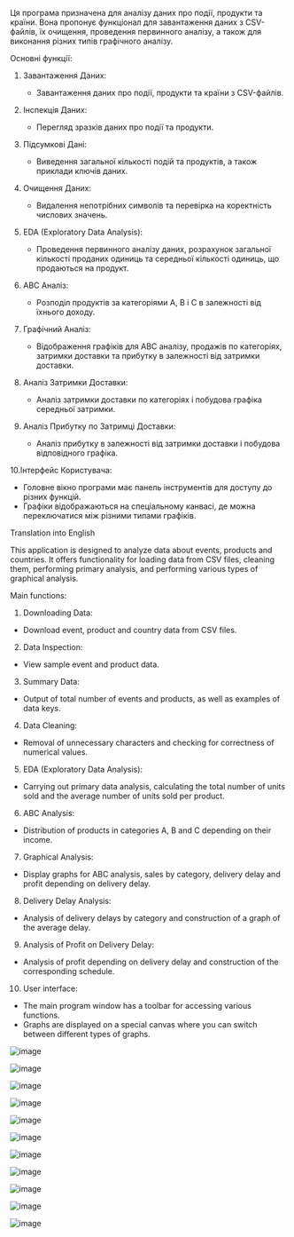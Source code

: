 




Ця програма призначена для аналізу даних про події, продукти та країни. Вона пропонує функціонал для завантаження даних з CSV-файлів, їх очищення, проведення первинного аналізу, а також для виконання різних типів графічного аналізу.

Основні функції:

1. Завантаження Даних:
   - Завантаження даних про події, продукти та країни з CSV-файлів.

2. Інспекція Даних:
   - Перегляд зразків даних про події та продукти.

3. Підсумкові Дані:
   - Виведення загальної кількості подій та продуктів, а також приклади ключів даних.

4. Очищення Даних:
   - Видалення непотрібних символів та перевірка на коректність числових значень.

5. EDA (Exploratory Data Analysis):
   - Проведення первинного аналізу даних, розрахунок загальної кількості проданих одиниць та середньої кількості одиниць, що продаються на продукт.

6. ABC Аналіз:
   - Розподіл продуктів за категоріями A, B і C в залежності від їхнього доходу.

7. Графічний Аналіз:
   - Відображення графіків для ABC аналізу, продажів по категоріях, затримки доставки та прибутку в залежності від затримки доставки.

8. Аналіз Затримки Доставки:
   - Аналіз затримки доставки по категоріях і побудова графіка середньої затримки.

9. Аналіз Прибутку по Затримці Доставки:
   - Аналіз прибутку в залежності від затримки доставки і побудова відповідного графіка.

10.Інтерфейс Користувача:
- Головне вікно програми має панель інструментів для доступу до різних функцій.
- Графіки відображаються на спеціальному канвасі, де можна переключатися між різними типами графіків.


Translation into English

This application is designed to analyze data about events, products and countries. It offers functionality for loading data from CSV files, cleaning them, performing primary analysis, and performing various types of graphical analysis.

Main functions:

1. Downloading Data:
 - Download event, product and country data from CSV files.

2. Data Inspection:
 - View sample event and product data.

3. Summary Data:
 - Output of total number of events and products, as well as examples of data keys.

4. Data Cleaning:
 - Removal of unnecessary characters and checking for correctness of numerical values.

5. EDA (Exploratory Data Analysis):
 - Carrying out primary data analysis, calculating the total number of units sold and the average number of units sold per product.

6. ABC Analysis:
 - Distribution of products in categories A, B and C depending on their income.

7. Graphical Analysis:
 - Display graphs for ABC analysis, sales by category, delivery delay and profit depending on delivery delay.

8. Delivery Delay Analysis:
 - Analysis of delivery delays by category and construction of a graph of the average delay.

9. Analysis of Profit on Delivery Delay:
 - Analysis of profit depending on delivery delay and construction of the corresponding schedule.

10. User interface:
- The main program window has a toolbar for accessing various functions.
- Graphs are displayed on a special canvas where you can switch between different types of graphs.

![image](https://github.com/user-attachments/assets/0999de5a-02f4-4368-b780-c552342ca829)

![image](https://github.com/user-attachments/assets/6f6068f2-ae46-4737-8395-b8b821a1be28)

![image](https://github.com/user-attachments/assets/f5041a19-a886-4f88-a33a-81a8d09d5fe8)

![image](https://github.com/user-attachments/assets/fa9ceebb-dfa8-44c8-a99e-0213106e20b8)

![image](https://github.com/user-attachments/assets/9b58941a-a692-4b75-a9f1-a111ceb5304e)

![image](https://github.com/user-attachments/assets/082c0864-18c6-4115-a493-552b79ff1e46)

![image](https://github.com/user-attachments/assets/59431039-89cb-4286-99d5-00656fe5558f)

![image](https://github.com/user-attachments/assets/f14b25c4-8b73-4bf4-a80e-f0dfce61f18b)

![image](https://github.com/user-attachments/assets/c6348ccb-ef53-4c53-a62f-4a0e9a5b0785)

![image](https://github.com/user-attachments/assets/d5cbb716-6627-482b-9d2c-8347defbb8be)

![image](https://github.com/user-attachments/assets/eb928f28-97d5-4eaf-ba99-d90a28065276)


